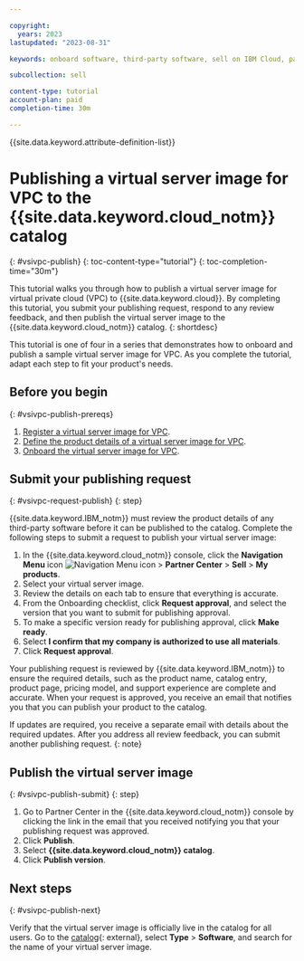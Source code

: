 ```yaml
---

copyright:
  years: 2023
lastupdated: "2023-08-31"

keywords: onboard software, third-party software, sell on IBM Cloud, partner center, virtual server image, virtual machine image, image, vm, vsi, publish, tutorial, sample, vpc, virtual public cloud

subcollection: sell

content-type: tutorial
account-plan: paid
completion-time: 30m

---
```


{{site.data.keyword.attribute-definition-list}}


# Publishing a virtual server image for VPC to the {{site.data.keyword.cloud_notm}} catalog
{: #vsivpc-publish}
{: toc-content-type="tutorial"}
{: toc-completion-time="30m"}

This tutorial walks you through how to publish a virtual server image for virtual private cloud (VPC) to {{site.data.keyword.cloud}}. By completing this tutorial, you submit your publishing request, respond to any review feedback, and then publish the virtual server image to the {{site.data.keyword.cloud_notm}} catalog.
{: shortdesc}

This tutorial is one of four in a series that demonstrates how to onboard and publish a sample virtual server image for VPC. As you complete the tutorial, adapt each step to fit your product's needs.

## Before you begin
{: #vsivpc-publish-prereqs}

1. [Register a virtual server image for VPC](/docs/sell?topic=sell-vsivpc-register).
1. [Define the product details of a virtual server image for VPC](/docs/sell?topic=sell-vsivpc-define).
1. [Onboard the virtual server image for VPC](/docs/sell?topic=sell-vsivpc-onboard).

## Submit your publishing request
{: #vsivpc-request-publish}
{: step}

{{site.data.keyword.IBM_notm}} must review the product details of any third-party software before it can be published to the catalog. Complete the following steps to submit a request to publish your virtual server image:

1. In the {{site.data.keyword.cloud_notm}} console, click the **Navigation Menu** icon ![Navigation Menu icon](../icons/icon_hamburger.svg "Menu") > **Partner Center** > **Sell** > **My products**.
1. Select your virtual server image.
1. Review the details on each tab to ensure that everything is accurate.
1. From the Onboarding checklist, click **Request approval**, and select the version that you want to submit for publishing approval.
1. To make a specific version ready for publishing approval, click **Make ready**.
1. Select **I confirm that my company is authorized to use all materials**.
1. Click **Request approval**.

Your publishing request is reviewed by {{site.data.keyword.IBM_notm}} to ensure the required details, such as the product name, catalog entry, product page, pricing model, and support experience are complete and accurate. When your request is approved, you receive an email that notifies you that you can publish your product to the catalog.

If updates are required, you receive a separate email with details about the required updates. After you address all review feedback, you can submit another publishing request.
{: note}

## Publish the virtual server image
{: #vsivpc-publish-submit}
{: step}

1. Go to Partner Center in the {{site.data.keyword.cloud_notm}} console by clicking the link in the email that you received notifying you that your publishing request was approved.
1. Click **Publish**.
1. Select **{{site.data.keyword.cloud_notm}} catalog**.
1. Click **Publish version**.

## Next steps
{: #vsivpc-publish-next}

Verify that the virtual server image is officially live in the catalog for all users. Go to the [catalog](https://cloud.ibm.com/catalog){: external}, select **Type** > **Software**, and search for the name of your virtual server image.

